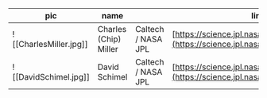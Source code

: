 
| **pic** | **name** |  | **link** | **mail** |
| ---- | ---- | ---- | ---- | ---- |
| ![[CharlesMiller.jpg]] | Charles (Chip) Miller | Caltech / NASA JPL | [https://science.jpl.nasa.gov/people/miller/](https://science.jpl.nasa.gov/people/miller/) |  |
| ![[DavidSchimel.jpg]] | David Schimel | Caltech / NASA JPL | [https://science.jpl.nasa.gov/people/Schimel/](https://science.jpl.nasa.gov/people/Schimel/) |  |
